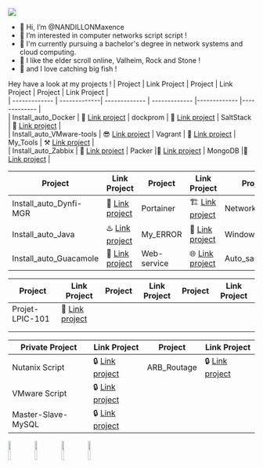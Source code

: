 <img src=https://user-images.githubusercontent.com/74038190/240304586-d48893bd-0757-481c-8d7e-ba3e163feae7.png />

- 👋 Hi, I’m @NANDILLONMaxence
- 👀 I’m interested in computer networks script script !
- 🌱 I'm currently pursuing a bachelor's degree in network systems and cloud computing.
- 💞️ I like the elder scroll online, Valheim, Rock and Stone !
- 🎣 and I love catching big fish !

Hey have a look at my projects !
| Project | Link Project | Project | Link Project | Project | Link Project |                                                                                                  
| ------------- | -------------| ------------- | ------------- |------------- |------------- |               
| Install_auto_Docker | 🐳 [Link project](https://github.com/NANDILLONMaxence/Install_auto_Docker) | dockprom | 🔭 [Link project](https://github.com/NANDILLONMaxence/dockprom) | SaltStack | 🧂 [Link project](https://github.com/NANDILLONMaxence/SaltStacks) |                             
| Install_auto_VMware-tools | 😎 [Link project](https://github.com/NANDILLONMaxence/Install_auto_VMware-tools) | Vagrant  | 📯 [Link project](https://github.com/NANDILLONMaxence/Vagrant) | My_Tools | :hammer_and_pick: [Link project](https://github.com/NANDILLONMaxence/My_Tools) |  
| Install_auto_Zabbix | 📡 [Link project](https://github.com/NANDILLONMaxence/Install_auto_Zabbix) | Packer |💽 [Link project](https://github.com/NANDILLONMaxence/Packer) | MongoDB |🍃 [Link project](https://github.com/NANDILLONMaxence/Install_auto_MongoDB) |

| Project | Link Project | Project | Link Project | Project | Link Project |                                                                                        
| ------------- | -------------| ------------- | ------------- |------------- | ------------- |
| Install_auto_Dynfi-MGR| 🔬 [Link project](https://github.com/NANDILLONMaxence/Install_auto_Dynfi-MGR) | Portainer | 🏗️ [Link project](https://github.com/NANDILLONMaxence/Portainer) | Networking | 📨 [Link project](https://github.com/NANDILLONMaxence/Networking) |
| Install_auto_Java | ♨️ [Link project](https://github.com/NANDILLONMaxence/Install_auto_Java) | My_ERROR | 🚧 [Link project](https://github.com/NANDILLONMaxence/My_ERROR) | Windows_server | 🤤 [Link project](https://github.com/NANDILLONMaxence/Windows_server) |   
| Install_auto_Guacamole | 🥑 [Link project](https://github.com/NANDILLONMaxence/Install_auto_Guacamole) | Web-service | 🌐 [Link project](https://github.com/NANDILLONMaxence/Web-service) |  Auto_sauv | 💾 [Link project](https://github.com/NANDILLONMaxence/Script_Autonome_de_Sauvegarde) |

| Project | Link Project | Project | Link Project | Project | Link Project |                                                                                        
| ------------- | -------------| ------------- | ------------- |------------- | ------------- |
| Projet-LPIC-101 | 🐧 [Link project](https://github.com/NANDILLONMaxence/Projet-LPIC-101) |  |  |  |  |
|  |  |  |  |  |  |   
|  |  |  |  |   |  |

| Private Project | Link Project | Project | Link Project |                                                                                             
| ------------- | -------------| ------------- | ------------- |
| Nutanix Script |🔒 [Link project](https://github.com/NANDILLONMaxence/Nutanix) |ARB_Routage | 🔒 [Link project](https://github.com/NANDILLONMaxence/ARB_Routage)|
| VMware Script |🔒 [Link project](https://github.com/NANDILLONMaxence/VMware) | | |
| Master-Slave-MySQL |🔒 [Link project](https://github.com/NANDILLONMaxence/Master-Slave-MySQL) |


<img src="https://media.tenor.com/KdkhCJ65m0sAAAAi/peach-goma-peach-and-goma.gif" width="10%" /> <img src=https://user-images.githubusercontent.com/74038190/216655810-e2e89b30-25a2-479a-a20f-c4bde3634607.gif width="10%" /> <img src=https://user-images.githubusercontent.com/74038190/216655848-cf4d7bed-52aa-4740-8c67-1832472051ec.gif width="10%" /> <img src=https://user-images.githubusercontent.com/74038190/216655840-d7262fea-0313-4161-9c45-f69077ea6a2f.gif width="10%" />

